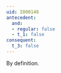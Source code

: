 ```yaml
---
uid: I000148
antecedent:
  and:
  - regular: false
  - t_1: false
consequent:
  t_3: false
---
```

By definition.

